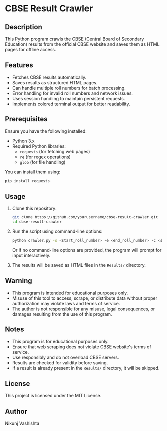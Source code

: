 # CBSE Result Crawler

## Description
This Python program crawls the CBSE (Central Board of Secondary Education) results from the official CBSE website and saves them as HTML pages for offline access.

## Features
- Fetches CBSE results automatically.
- Saves results as structured HTML pages.
- Can handle multiple roll numbers for batch processing.
- Error handling for invalid roll numbers and network issues.
- Uses session handling to maintain persistent requests.
- Implements colored terminal output for better readability.

## Prerequisites
Ensure you have the following installed:
- Python 3.x
- Required Python libraries:
  - `requests` (for fetching web pages)
  - `re` (for regex operations)
  - `glob` (for file handling)
  
You can install them using:
```sh
pip install requests
```

## Usage
1. Clone this repository:
   ```sh
   git clone https://github.com/yourusername/cbse-result-crawler.git
   cd cbse-result-crawler
   ```
2. Run the script using command-line options:
   ```sh
   python crawler.py -s <start_roll_number> -e <end_roll_number> -c <school_code> -n <center_code>
   ```
   Or if no command-line options are provided, the program will prompt for input interactively.

3. The results will be saved as HTML files in the `Results/` directory.

## Warning

- This program is intended for educational purposes only.
- Misuse of this tool to access, scrape, or distribute data without proper authorization may violate laws and terms of service.
- The author is not responsible for any misuse, legal consequences, or damages resulting from the use of this program.

## Notes
- This program is for educational purposes only.
- Ensure that web scraping does not violate CBSE website's terms of service.
- Use responsibly and do not overload CBSE servers.
- Results are checked for validity before saving.
- If a result is already present in the `Results/` directory, it will be skipped.

## License
This project is licensed under the MIT License.

## Author
Nikunj Vashishta

